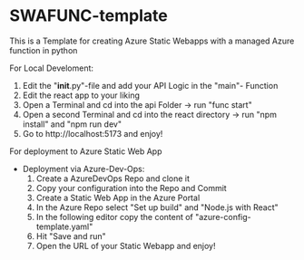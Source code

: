 # SWAFUNC-template
This is a Template for creating Azure Static Webapps with a managed Azure function in python

For Local Develoment:
1. Edit the "__init__.py"-file and add your API Logic in the "main"- Function
2. Edit the react app to your liking
3. Open a Terminal and cd into the api Folder -> run "func start"
4. Open a second Terminal and cd into the react directory -> run "npm install" and "npm run dev"
5. Go to http://localhost:5173 and enjoy!

For deployment to Azure Static Web App
- Deployment via Azure-Dev-Ops:
    1. Create a AzureDevOps Repo and clone it
    2. Copy your configuration into the Repo and Commit
    3. Create a Static Web App in the Azure Portal
    4. In the Azure Repo select "Set up build" and "Node.js with React"
    5. In the following editor copy the content of "azure-config-template.yaml"
    6. Hit "Save and run"
    7. Open the URL of your Static Webapp and enjoy!

